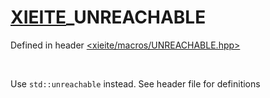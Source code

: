# [XIEITE](../macros.md)\_UNREACHABLE
Defined in header [<xieite/macros/UNREACHABLE.hpp>](../../include/xieite/macros/UNREACHABLE.hpp)

<br/>

Use `std::unreachable` instead. See header file for definitions
